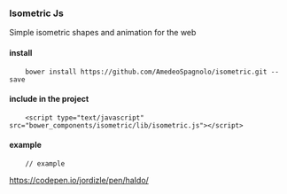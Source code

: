 ### Isometric Js

Simple isometric shapes and animation for the web

#### install

		bower install https://github.com/AmedeoSpagnolo/isometric.git --save

#### include in the project

		<script type="text/javascript" src="bower_components/isometric/lib/isometric.js"></script>

#### example

		// example

https://codepen.io/jordizle/pen/haIdo/
